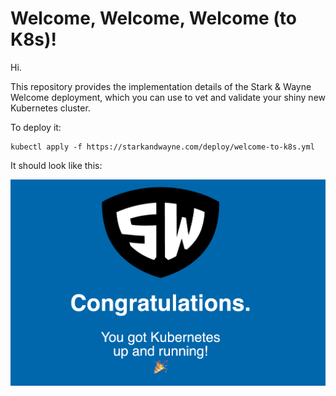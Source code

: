 Welcome, Welcome, Welcome (to K8s)!
===================================

Hi.

This repository provides the implementation details of the Stark &
Wayne Welcome deployment, which you can use to vet and validate
your shiny new Kubernetes cluster.

To deploy it:

    kubectl apply -f https://starkandwayne.com/deploy/welcome-to-k8s.yml

It should look like this:

![Welcome to K8s](screenshot.png)
